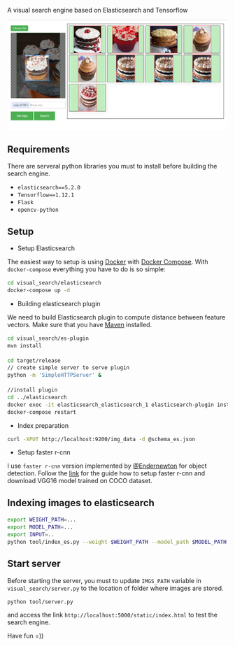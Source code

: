 A visual search engine based on Elasticsearch and Tensorflow

![Visual search enging](screenshot.png)
## Requirements
 There are serveral python libraries you must to install before building the search engine.

 * `elasticsearch==5.2.0`
 * `Tensorflow==1.12.1`
 * `Flask`
 * `opencv-python`

## Setup
 * Setup Elasticsearch

 The easiest way to setup is using [Docker](https://www.docker.com/) with [Docker Compose](https://docs.docker.com/compose/). With `docker-compose` everything you have to do is so simple:

 ```bash
 cd visual_search/elasticsearch
 docker-compose up -d
 ```

 * Building elasticsearch plugin

 We need to build Elasticsearch plugin to compute distance between feature vectors.
 Make sure that you have [Maven](https://maven.apache.org/) installed.

 ```bash
 cd visual_search/es-plugin
 mvn install

 cd target/release
 // create simple server to serve plugin
 python -m 'SimpleHTTPServer' &

 //install plugin
 cd ../elasticsearch
 docker exec -it elasticsearch_elasticsearch_1 elasticsearch-plugin install http://localhost:8000/esplugin-0.0.1.zip
 docker-compose restart
 ```

 * Index preparation

 ```bash
 curl -XPUT http://localhost:9200/img_data -d @schema_es.json
 ```
 * Setup faster r-cnn

 I use `faster r-cnn` version implemented by [@Endernewton](https://github.com/endernewton) for object detection. Follow the [link](https://github.com/endernewton/tf-faster-rcnn) for the guide how to setup faster r-cnn and download VGG16 model trained on COCO dataset.
## Indexing images to elasticsearch

 ```bash
 export WEIGHT_PATH=...
 export MODEL_PATH=...
 export INPUT=..
 python tool/index_es.py --weight $WEIGHT_PATH --model_path $MODEL_PATH --input $INPUT
 ```
## Start server

 Before starting the server, you must to update `IMGS_PATH` variable in `visual_search/server.py` to the location of folder where images are stored.

 ```bash
 python tool/server.py
 ```

 and access the link `http://localhost:5000/static/index.html` to test the search engine.

 Have fun =))
